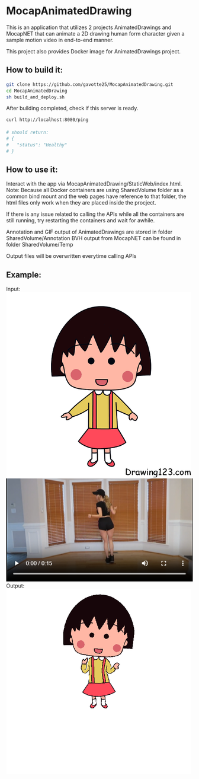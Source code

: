 # MocapAnimatedDrawing

This is an application that utilizes 2 projects AnimatedDrawings and MocapNET that can animate a 2D drawing human form character given a sample motion video in end-to-end manner.

This project also provides Docker image for AnimatedDrawings project.

## How to build it:
````bash
git clone https://github.com/gavotte25/MocapAnimatedDrawing.git
cd MocapAnimatedDrawing
sh build_and_deploy.sh
````
After building completed, check if this server is ready. 
````bash
curl http://localhost:8080/ping

# should return:
# {
#   "status": "Healthy"
# }
````

## How to use it:

Interact with the app via MocapAnimatedDrawing/StaticWeb/index.html.
Note: Because all Docker containers are using SharedVolume folder as a common bind mount and the web pages have reference to that folder, the html files only work when they are placed inside the procject.

If there is any issue related to calling the APIs while all the containers are still running, try restarting the containers and wait for awhile.

Annotation and GIF output of AnimatedDrawings are stored in folder SharedVolume/Annotation
BVH output from MocapNET can be found in folder SharedVolume/Temp

Output files will be overwritten everytime calling APIs

## Example:
Input:
![Character Input](maruko.png)
[![Motion Input](video-thumbnail.png)](http://ammar.gr/mocapnet/shuffle.webm)
Output:
![Output](shuffle.gif)